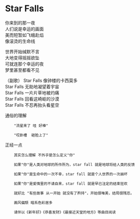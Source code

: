 Star Falls
===

你来到的那一夜  
人们说是幸运的画面  
美而短暂如飞蛾赴焰  
像滚烫的生命线  

世界开始缄默不言  
大地变得摇摇欲坠  
可就连那个幸运的夜  
梦里甚至都看不见  

（副歌）
Star Falls  像钟楼的卡西莫多  
Star Falls  无助地凝望着宇宙  
Star Falls  一片片草地被灼痛  
Star Falls  回看这崎岖的沙漠  
Star Falls  不忍再抬头看星空  


通俗的理解  

		"流星来了 哇 好棒"

		"哎卧槽  砸脸上了"

正经一点

		其实怎么理解 不外乎是怎么定义"你"

		如果"你"是人类对地球的所作所为，star fall 就是地球将给人类的反馈

		如果"你"是生命中的一次不幸，star fall 就是个人世界的一次崩坏

		如果"你"是爱情里的不请自来，star fall 就是早已注定的结束狂欢

		就好比 "有些故事 从一开始 就没有了矜持"，开始很唯美，结局很残忍。

		画风偏颓 暗系色彩居多

		请伴以《新年好》《恭喜发财》《最接近天堂的地方》等曲目阅读














